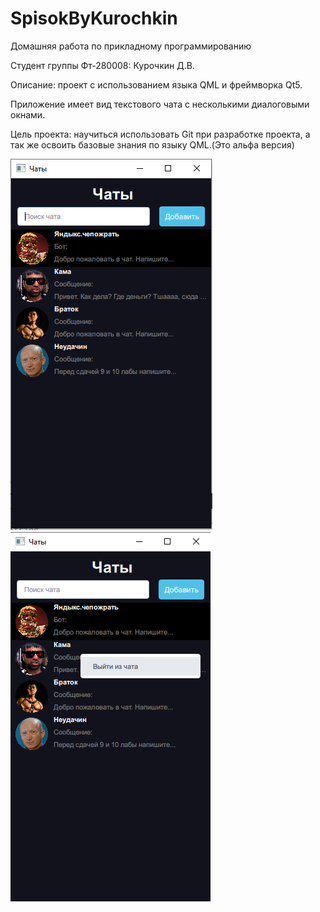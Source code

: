 # SpisokByKurochkin
Домашняя работа по прикладному программированию 
<p> Студент группы Фт-280008: Курочкин Д.В.</p>
<p>Описание: проект с использованием языка QML и фреймворка Qt5.</p>
<p>Приложение имеет вид текстового чата с несколькими диалоговыми окнами.</p>
<p>Цель проекта: научиться использовать Git при разработке проекта, а так же освоить базовые знания по языку QML.(Это альфа версия)</p>
<img src="/screenshots/SpisokByKurochkin.png" alt="Главное окно приложения" title="Главное окно приложения"> </img>
<img src="/screenshots/deletingContact.png" alt="Функция удаления контакта" title="Функция удаления контакта"> </img>